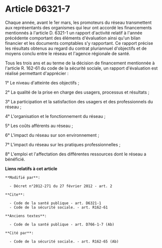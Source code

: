# Article D6321-7

Chaque année, avant le 1er mars, les promoteurs du réseau transmettent aux représentants des organismes qui leur ont accordé
les financements mentionnés à l'article D. 6321-1 un rapport d'activité relatif à l'année précédente comportant des éléments
d'évaluation ainsi qu'un bilan financier et les documents comptables s'y rapportant. Ce rapport précise les résultats obtenus
au regard du contrat pluriannuel d'objectifs et de moyens conclu entre le réseau et l'agence régionale de santé. 

Tous les trois ans et au terme de la décision de financement mentionnée à l'article R. 162-61 du code de la sécurité sociale,
un rapport d'évaluation est réalisé permettant d'apprécier : 

1° Le niveau d'atteinte des objectifs ; 

2° La qualité de la prise en charge des usagers, processus et résultats ; 

3° La participation et la satisfaction des usagers et des professionnels du réseau ; 

4° L'organisation et le fonctionnement du réseau ; 

5° Les coûts afférents au réseau ; 

6° L'impact du réseau sur son environnement ; 

7° L'impact du réseau sur les pratiques professionnelles ; 

8° L'emploi et l'affectation des différentes ressources dont le réseau a bénéficié.

**Liens relatifs à cet article**

	**Modifié par**:

	  - Décret n°2012-271 du 27 février 2012 - art. 2

	**Cite**:

	  - Code de la santé publique - art. D6321-1
	  - Code de la sécurité sociale. - art. R162-61

	**Anciens textes**:

	  - Code de la santé publique - art. D766-1-7 (Ab)

	**Cité par**:

	  - Code de la sécurité sociale. - art. R162-65 (Ab)
